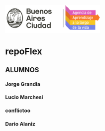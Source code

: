 ![logo](./assets/img/logo%20OK.png)

# repoFlex

## ALUMNOS

### Jorge Grandia

### Lucio Marchesi

### conflictoo

### Dario Alaniz
